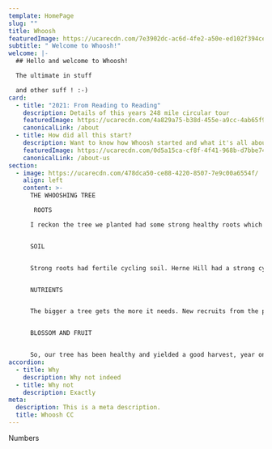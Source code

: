 ```yaml
---
template: HomePage
slug: ""
title: Whoosh
featuredImage: https://ucarecdn.com/7e3902dc-ac6d-4fe2-a50e-ed102f394cee/
subtitle: " Welcome to Whoosh!"
welcome: |-
  ## Hello and welcome to Whoosh!

  The ultimate in stuff

  and other suff ! :-)
card:
  - title: "2021: From Reading to Reading"
    description: Details of this years 248 mile circular tour
    featuredImage: https://ucarecdn.com/4a829a75-b38d-455e-a9cc-4ab65f986f41/
    canonicalLink: /about
  - title: How did all this start?
    description: Want to know how Whoosh started and what it's all about?
    featuredImage: https://ucarecdn.com/0d5a15ca-cf8f-4f41-968b-d7bbe74cdfee/
    canonicalLink: /about-us
section:
  - image: https://ucarecdn.com/478dca50-ce88-4220-8507-7e9c00a6554f/
    align: left
    content: >-
      THE WHOOSHING TREE 

       ROOTS 

      I reckon the tree we planted had some strong healthy roots which was the strong friendship group in the Parish of Herne Hill, at St Saviours and St Pauls, with plenty of laterals heading into other communities. This group was physically fit from regular cycling – many bike commuting for years. It was also vari-talented, and vari-faceted – a good balance of leaders and followers, thinkers and doers. 


      SOIL 


      Strong roots had fertile cycling soil. Herne Hill had a strong cycling culture due to the Velodrome. In the noughties Sustrans was on a rising curve as national standard-bearer for recreational cycling. Lottery funding for the Millennium had triggered new long-distance routes and improvements to existing ones. Cycling was increasingly part of UK sporting identity. Chris Hoy and Bradley Wiggins were emerging as international stars headed for 2004 Olympic success. And we all know what has happened since!


      NUTRIENTS 


      The bigger a tree gets the more it needs. New recruits from the parish and beyond have enriched our soil and fed our tree with new interests and skills. Time trials. Singing. Woodland visits. History talks. Fancy dress. All nourish our tree in different ways. 


      BLOSSOM AND FRUIT 


      So, our tree has been healthy and yielded a good harvest, year on year: money for good causes; deeper relationships; stronger legs and hearts (I hope!) We pick the fruit; we share it and then long for next year to do it all over again. More people join us each year. We share the blessing; they enrich the crop.
accordion:
  - title: Why
    description: Why not indeed
  - title: Why not
    description: Exactly
meta:
  description: This is a meta description.
  title: Whoosh CC
---
```

Numbers